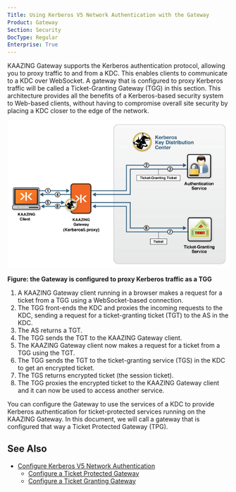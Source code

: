```yaml
---
Title: Using Kerberos V5 Network Authentication with the Gateway
Product: Gateway
Section: Security
DocType: Regular
Enterprise: True
---
```


KAAZING Gateway supports the Kerberos authentication protocol, allowing you to proxy traffic to and from a KDC. This enables clients to communicate to a KDC over WebSocket. A gateway that is configured to proxy Kerberos traffic will be called a Ticket-Granting Gateway (TGG) in this section. This architecture provides all the benefits of a Kerberos-based security system to Web-based clients, without having to compromise overall site security by placing a KDC closer to the edge of the network.

![A gateway configured to proxy Kerberos traffic as a TGG](../images/f-kerberos5-kaazing-model-web.jpg)

**Figure: the Gateway is configured to proxy Kerberos traffic as a TGG**

1.  A KAAZING Gateway client running in a browser makes a request for a ticket from a TGG using a WebSocket-based connection.
2.  The TGG front-ends the KDC and proxies the incoming requests to the KDC, sending a request for a ticket-granting ticket (TGT) to the AS in the KDC.
3.  The AS returns a TGT.
4.  The TGG sends the TGT to the KAAZING Gateway client.
5.  The KAAZING Gateway client now makes a request for a ticket from a TGG using the TGT.
6.  The TGG sends the TGT to the ticket-granting service (TGS) in the KDC to get an encrypted ticket.
7.  The TGS returns encrypted ticket (the session ticket).
8.  The TGG proxies the encrypted ticket to the KAAZING Gateway client and it can now be used to access another service.

You can configure the Gateway to use the services of a KDC to provide Kerberos authentication for ticket-protected services running on the KAAZING Gateway. In this document, we will call a gateway that is configured that way a Ticket Protected Gateway (TPG).

See Also
------------------------------

-   [Configure Kerberos V5 Network Authentication](o_auth_configure.md)
    -   [Configure a Ticket Protected Gateway](p_kerberos_configure_ticket_protected_gateway.md)
    -   [Configure a Ticket Granting Gateway](p_kerberos_configure_ticket_granting_gateway.md)
